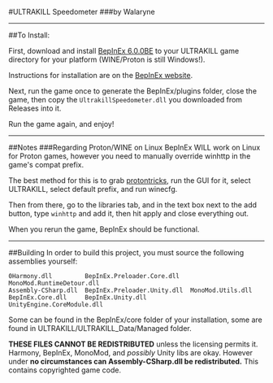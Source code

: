#ULTRAKILL Speedometer
###by Walaryne
___
##To Install:


First, download and install [BepInEx 6.0.0BE](https://builds.bepis.io/projects/bepinex_be) to your ULTRAKILL game directory for your platform (WINE/Proton is still Windows!).

Instructions for installation are on the [BepInEx website](https://docs.bepinex.dev/master/articles/user_guide/installation/index.html).

Next, run the game once to generate the BepInEx/plugins folder, close the game, then copy the `UltrakillSpeedometer.dll` you downloaded from Releases into it.

Run the game again, and enjoy!
___
##Notes
###Regarding Proton/WINE on Linux
BepInEx WILL work on Linux for Proton games, however you need to manually override winhttp in the game's compat prefix.

The best method for this is to grab [protontricks](https://github.com/Matoking/protontricks), run the GUI for it, select ULTRAKILL, select default prefix, and run winecfg.

Then from there, go to the libraries tab, and in the text box next to the add button, type `winhttp` and add it, then hit apply and close everything out.

When you rerun the game, BepInEx should be functional.
___
##Building
In order to build this project, you must source the following assemblies yourself:
```
0Harmony.dll         BepInEx.Preloader.Core.dll   MonoMod.RuntimeDetour.dll
Assembly-CSharp.dll  BepInEx.Preloader.Unity.dll  MonoMod.Utils.dll
BepInEx.Core.dll     BepInEx.Unity.dll            UnityEngine.CoreModule.dll
```
Some can be found in the BepInEx/core folder of your installation, some are found in ULTRAKILL/ULTRAKILL_Data/Managed folder.

**THESE FILES CANNOT BE REDISTRIBUTED** unless the licensing permits it.
Harmony, BepInEx, MonoMod, and *possibly* Unity libs are okay.
However under **no circumstances can Assembly-CSharp.dll be redistributed.** This contains copyrighted game code.